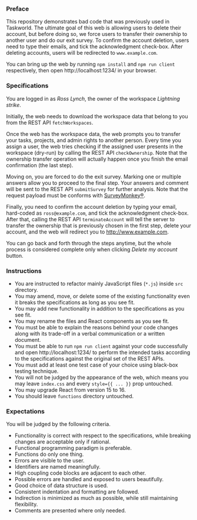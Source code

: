 ### Preface

This repository demonstrates bad code that was previously used in Taskworld. The ultimate goal of this web is allowing users to delete their account, but before doing so, we force users to transfer their ownership to another user and do our exit survey. To confirm the account deletion, users need to type their emails, and tick the acknowledgment check-box. After deleting accounts, users will be redirected to `www.example.com`.

You can bring up the web by running `npm install` and `npm run client` respectively, then open http://localhost:1234/ in your browser.

### Specifications

You are logged in as _Ross Lynch_, the owner of the workspace _Lightning strike_.

Initially, the web needs to download the workspace data that belong to you from the REST API `fetchWorkspaces`.

Once the web has the workspace data, the web prompts you to transfer your tasks, projects, and admin rights to another person. Every time you assign a user, the web tries checking if the assigned user presents in the workspace (dry-run) by calling the REST API `checkOwnership`. Note that the ownership transfer operation will actually happen once you finish the email confirmation (the last step).

Moving on, you are forced to do the exit survey. Marking one or multiple answers allow you to proceed to the final step. Your answers and comment will be sent to the REST API `submitSurvey` for further analysis. Note that the request payload must be conforms with [SurveyMonkey®](https://developer.surveymonkey.com/api/v3/#collectors-id-responses).

Finally, you need to confirm the account deletion by typing your email, hard-coded as `ross@example.com`, and tick the acknowledgment check-box. After that, calling the REST API `terminateAccount` will tell the server to transfer the ownership that is previously chosen in the first step, delete your account, and the web will redirect you to http://www.example.com.

You can go back and forth through the steps anytime, but the whole process is considered complete only when clicking _Delete my account_ button.

### Instructions

- You are instructed to refactor mainly JavaScript files (`*.js`) inside `src` directory.
- You may amend, move, or delete some of the existing functionality even it breaks the specifications as long as you see fit.
- You may add new functionality in addition to the specifications as you see fit.
- You may rename the files and React components as you see fit.
- You must be able to explain the reasons behind your code changes along with its trade-off in a verbal communication or a written document.
- You must be able to run `npm run client` against your code successfully and open http://localhost:1234/ to perform the intended tasks according to the specifications against the original set of the REST APIs.
- You must add at least one test case of your choice using black-box testing technique.
- You will not be judged by the appearance of the web, which means you may leave `index.css` and every `style={{ ... }}` prop untouched.
- You may upgrade React from version 15 to 16.
- You should leave `functions` directory untouched.

### Expectations

You will be judged by the following criteria.
- Functionality is correct with respect to the specifications, while breaking changes are acceptable only if rational.
- Functional programming paradigm is preferable.
- Functions do only one thing.
- Errors are visible to the user.
- Identifiers are named meaningfully.
- High coupling code blocks are adjacent to each other.
- Possible errors are handled and exposed to users beautifully.
- Good choice of data structure is used.
- Consistent indentation and formatting are followed.
- Indirection is minimized as much as possible, while still maintaining flexibility.
- Comments are presented where only needed.
